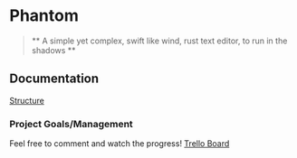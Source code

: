 # Phantom

> ** A simple yet complex, swift like wind, rust text editor, to run in the shadows **

## Documentation

[Structure](./docs/structure.norg)

### Project Goals/Management

Feel free to comment and watch the progress!
[Trello Board](https://trello.com/b/bYBVGKS2)

